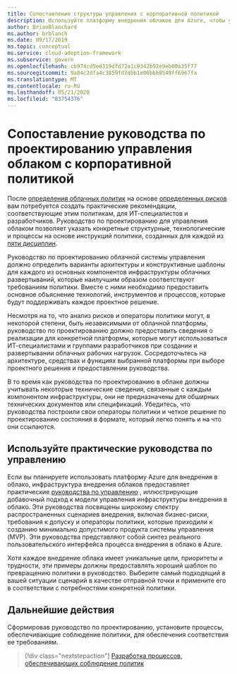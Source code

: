 ```yaml
---
title: Сопоставление структуры управления с корпоративной политикой
description: Используйте платформу внедрения облаков для Azure, чтобы узнать, как выбрать архитектуру и шаблоны проектирования, соответствующие требованиям политики.
author: BrianBlanchard
ms.author: brblanch
ms.date: 09/17/2019
ms.topic: conceptual
ms.service: cloud-adoption-framework
ms.subservice: govern
ms.openlocfilehash: cb974cd5ed319dfd72a1c9342b92e9eb60a35f77
ms.sourcegitcommit: 9a84c2dfa4c3859fd7d5b1e06bbb8549ff6967fa
ms.translationtype: MT
ms.contentlocale: ru-RU
ms.lasthandoff: 05/21/2020
ms.locfileid: "83754376"
---
```

# <a name="align-your-cloud-governance-design-guide-with-corporate-policy"></a>Сопоставление руководства по проектированию управления облаком с корпоративной политикой

После [определения облачных политик](./policy-definition.md) на основе [определенных рисков](./business-risk.md) вам потребуется создать практические рекомендации, соответствующие этим политикам, для ИТ-специалистов и разработчиков. Руководство по проектированию для управления облаком позволяет указать конкретные структурные, технологические и процессы на основе инструкций политики, созданных для каждой из [пяти дисциплин](../governance-disciplines.md).

Руководство по проектированию облачной системы управления должно определить варианты архитектуры и конструктивные шаблоны для каждого из основных компонентов инфраструктуры облачных развертываний, которые наилучшим образом соответствуют требованиям политики. Вместе с ними необходимо предоставить основное объяснение технологий, инструментов и процессов, которые будут поддерживать каждое проектное решение.

Несмотря на то, что анализ рисков и операторы политики могут, в некоторой степени, быть независимыми от облачной платформы, руководство по проектированию должно предоставить сведения о реализации для конкретной платформы, которые могут использоваться ИТ-специалистами и группами разработчиков при создании и развертывании облачных рабочих нагрузок. Сосредоточьтесь на архитектуре, средствах и функциях выбранной платформы при выборе проектного решения и предоставлении руководства.

В то время как руководства по проектированию в облаке должны учитывать некоторые технические сведения, связанные с каждым компонентом инфраструктуры, они не предназначены для обширных технических документов или спецификаций. Убедитесь, что руководства построили свои операторы политики и четкое решение по проектированию состояния в формате, который легко понять и на что они ссылаются.

<!-- markdownlint-enable MD033 -->

## <a name="use-the-actionable-governance-guides"></a>Используйте практические руководства по управлению

Если вы планируете использовать платформу Azure для внедрения в облако, инфраструктура внедрения облаков предоставляет практические [руководства по управлению](../guides/index.md) , иллюстрирующие добавочный подход к модели управления инфраструктуры внедрения в облако. Эти руководства посвящены широкому спектру распространенных сценариев внедрения, включая бизнес-риски, требования к допуску и операторы политики, которые приходили к созданию минимально допустимого продукта системы управления (MVP). Эти руководства представляют собой синтез реального пользовательского интерфейса процесса внедрения в облако в Azure.

Хотя каждое внедрение облака имеет уникальные цели, приоритеты и трудности, эти примеры должны предоставлять хороший шаблон по превращению политики в руководство. Выберите самый подходящий в вашей ситуации сценарий в качестве отправной точки и примените его в соответствии с потребностями конкретной политики.

## <a name="next-steps"></a>Дальнейшие действия

Сформировав руководство по проектированию, установите процессы, обеспечивающие соблюдение политики, для обеспечения соответствия ее требованиям.

> [!div class="nextstepaction"]
> [Разработка процессов, обеспечивающих соблюдение политик](./processes.md)
